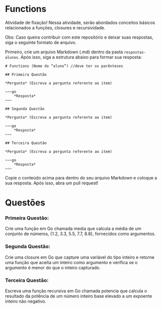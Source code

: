 # Functions

Atividade de fixação! Nessa atividade, serão abordados conceitos básicos relacionados a funções, closures e recursividade.

Obs: Caso queira contribuir com este repositório e deixar suas respostas, siga o seguinte formato de arquivo.

Primeiro, crie um arquivo Markdown (.md) dentro da pasta `respostas-alunos`. Após isso, siga a estrutura abaixo para formar sua resposta:

    # Functions (Nome do “aluno”) //deve ter os parênteses

    ## Primeira Questão

    *Pergunta* (Escreva a pergunta referente ao item)

    ~~~go
        *Resposta*
    ~~~

    ## Segunda Questão

    *Pergunta* (Escreva a pergunta referente ao item)

    ~~~go
        *Resposta*
    ~~~
    
    ## Terceira Questão

    *Pergunta* (Escreva a pergunta referente ao item)

    ~~~go
        *Resposta*
    ~~~

Copie o conteúdo acima para dentro do seu arquivo Markdown e coloque a sua resposta. Após isso, abra um pull request!

# Questões

### Primeira Questão:

Crie uma função em Go chamada media que calcula a média de um conjunto de números, {1.2, 3.3, 5.5, 7.7, 8.8}, fornecidos como argumentos.

### Segunda Questão:

Crie uma closure em Go que capture uma variável do tipo inteiro e retorne uma função que aceita um inteiro como argumento e verifica se o argumento é menor do que o inteiro capturado.

### Terceira Questão:

Escreva uma função recursiva em Go chamada potencia que calcula o resultado da potência de um número inteiro base elevado a um expoente inteiro não negativo.